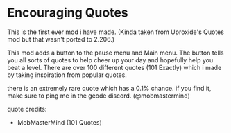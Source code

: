 # Encouraging Quotes

This is the first ever mod i have made. (Kinda taken from Uproxide's Quotes mod but that wasn't ported to 2.206.)

This mod adds a button to the pause menu and Main menu. The button tells you all sorts of quotes to help cheer up your day and hopefully help you beat a level. There are over 100 different quotes (101 Exactly) which i made by taking inspiration from popular quotes.

there is an extremely rare quote which has a 0.1% chance. if you find it, make sure to ping me in the geode discord. (@mobmastermind)

quote credits:
- MobMasterMind (101 Quotes)